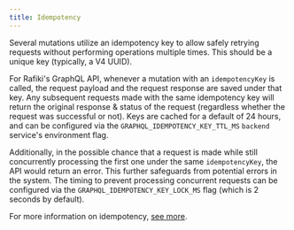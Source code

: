 ```yaml
---
title: Idempotency
---
```


Several mutations utilize an idempotency key to allow safely retrying requests without performing operations multiple times. This should be a unique key (typically, a V4 UUID).

For Rafiki's GraphQL API, whenever a mutation with an `idempotencyKey` is called, the request payload and the request response are saved under that key. Any subsequent requests made with the same idempotency key will return the original response & status of the request (regardless whether the request was successful or not). Keys are cached for a default of 24 hours, and can be configured via the `GRAPHQL_IDEMPOTENCY_KEY_TTL_MS` `backend` service's environment flag. 

Additionally, in the possible chance that a request is made while still concurrently processing the first one under the same `idempotencyKey`, the API would return an error. This further safeguards from potential errors in the system. The timing to prevent processing concurrent requests can be configured via the `GRAPHQL_IDEMPOTENCY_KEY_LOCK_MS` flag (which is 2 seconds by default).

For more information on idempotency, [see more](https://en.wikipedia.org/wiki/Idempotence).
